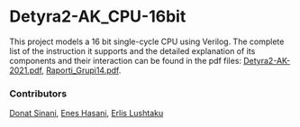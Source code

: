 # Detyra2-AK_CPU-16bit

This project models a 16 bit single-cycle CPU using Verilog. The complete list of the instruction it supports and the detailed explanation of its components and their interaction can be found in the pdf files: 
[Detyra2-AK-2021.pdf](https://github.com/ErlisLushtaku/Detyra2-AK_CPU-16bit/files/8457660/Detyra2-AK-2021.pdf), [Raporti_Grupi14.pdf](https://github.com/ErlisLushtaku/Detyra2-AK_CPU-16bit/files/8457659/Raporti_Grupi14.pdf).

### Contributors
[Donat Sinani](https://github.com/donats1n), [Enes Hasani](https://github.com/eneshasani1), [Erlis Lushtaku](https://github.com/ErlisLushtaku)

